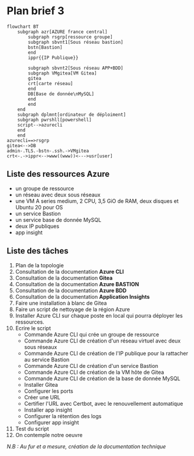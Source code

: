 # Plan brief 3
```mermaid
flowchart BT
    subgraph azr[AZURE france central]
        subgraph rsgrp[ressource groupe]
        subgraph sbvnt1[Sous réseau bastion]
        bstn[Bastion]
        end
        ippr{{IP Publique}}
    
        subgraph sbvnt2[Sous réseau APP+BDD]
        subgraph VMgitea[VM Gitea]
        gitea
        crt[carte réseau]
        end
        DB[Base de donnée\nMySQL]
        end
        end
    end
    subgraph dplmnt[ordinateur de déploiment]
    subgraph pwrshll[powershell]
    script-->azurecli
    end
    end
azurecli==>rsgrp
gitea<-->DB
admin-.TLS.-bstn-.ssh.->VMgitea
crt<-.->ippr<-->www((www))<--->usr[user]
```

## Liste des ressources Azure

- un groupe de ressource
- un réseau avec deux sous réseaux
- une VM A series medium, 2 CPU, 3,5 GiO de RAM, deux disques et Ubuntu 20 pour OS 
- un service Bastion
- un service base de donnée MySQL
- deux IP publiques
- app insight

## Liste des tâches

1. Plan de la topologie
2. Consultation de la documentation **Azure CLI**
3. Consultation de la documentation **Gitea**
4. Consultation de la documentation **Azure BASTION**
5. Consultation de la documentation **Azure BDD**
6. Consultation de la documentation **Application Insights**
7. Faire une installation à blanc de Gitea
8. Faire un script de nettoyage de la région Azure 
9. Installer Azure CLI sur chaque poste en local qui pourra déployer les ressources.
10. Ecrire le script 
    * Commande Azure CLI qui crée un groupe de ressource
    * Commande Azure CLI de création d'un réseau virtuel avec deux sous réseaux
    * Commande Azure CLI de création de l'IP publique pour la rattacher au service Bastion
    * Commande Azure CLI de création d'un service Bastion
    * Commande Azure CLI de création de la VM hôte de Gitea
    * Commande Azure CLI de création de la base de donnée MySQL
    * Installer Gitea
    * Configurer les ports
    * Créer une URL
    * Certifier l'URL avec Certbot, avec le renouvellement automatique
    * Installer app insight
    * Configurer la rétention des logs
    * Configurer app insight
12. Test du script
13. On contemple notre oeuvre

*N.B : Au fur et a mesure, création de la documentation technique*
